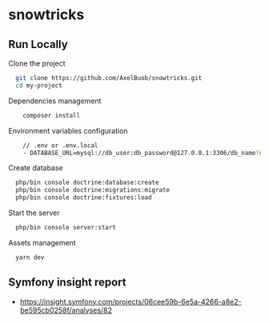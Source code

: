 
# snowtricks

## Run Locally

Clone the project

```zsh
  git clone https://github.com/AxelBuob/snowtricks.git
  cd my-project
```

Dependencies management

```bash
    composer install
```

Environment variables configuration

```bash
    // .env or .env.local
    - DATABASE_URL=mysql://db_user:db_password@127.0.0.1:3306/db_name?serverVersion=5.7
```

Create database
```bash
  php/bin console doctrine:database:create
  php/bin console doctrine:migrations:migrate
  php/bin console doctrine:fixtures:load
```

Start the server

```bash
  php/bin console server:start
```

Assets management
```bash
  yarn dev
```

## Symfony insight report
- https://insight.symfony.com/projects/06cee59b-6e5a-4266-a8e2-be595cb0258f/analyses/82

